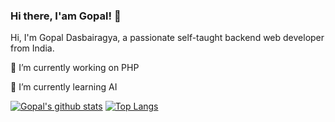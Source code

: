 ### Hi there, I'am Gopal! 👋
Hi, I'm Gopal Dasbairagya, a passionate self-taught backend web developer from India.

🔭 I’m currently working on PHP

🌱 I’m currently learning AI

[![Gopal's github stats](https://github-readme-stats.vercel.app/api?username=dasbairagya&show_icons=true&theme=radical)](https://github.com/dasbairagya/github-readme-stats)
[![Top Langs](https://github-readme-stats.vercel.app/api/top-langs/?username=dasbairagya&layout=compact)](https://github.com/dasbairagya/github-readme-stats)
<!--
**dasbairagya/dasbairagya** is a ✨ _special_ ✨ repository because its `README.md` (this file) appears on your GitHub profile.

Here are some ideas to get you started:

- 🔭 I’m currently working on ...
- 🌱 I’m currently learning ...
- 👯 I’m looking to collaborate on ...
- 🤔 I’m looking for help with ...
- 💬 Ask me about ...
- 📫 How to reach me: ...
- 😄 Pronouns: ...
- ⚡ Fun fact: ...
-->
